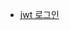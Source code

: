 * [jwt 로그인](https://github.com/ckdqja135/Typescript-restful-starter/blob/master/mdfile/2020-04-17/jwt_%EB%A1%9C%EA%B7%B8%EC%9D%B8.md) 
